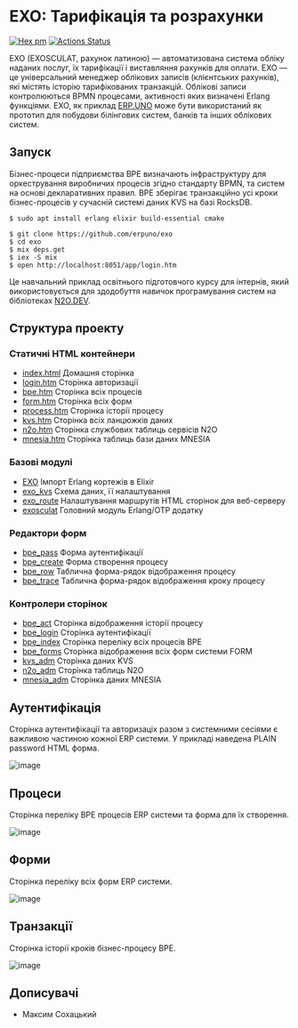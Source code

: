 EXO: Тарифікація та розрахунки
==============================

[![Hex pm](http://img.shields.io/hexpm/v/exosculat.svg?style=flat)](https://hex.pm/packages/exosculat)
[![Actions Status](https://github.com/erpuno/exo/workflows/mix/badge.svg)](https://github.com/erpuno/exo/actions)

EXO (EXOSCULAT, рахунок латиною) — автоматизована система обліку наданих послуг, їх тарифікації і виставляння рахунків для оплати.
EXO — це універсальний менеджер облікових записів (клієнтських рахунків),
які містять історію тарифікованих транзакцій. Облікові записи контролюються BPMN процесами,
активності яких визначені Erlang функціями. EXO, як приклад <a href="https://erp.uno">ERP.UNO</a>
може бути використаний як прототип для побудови білінгових систем, банків та інших облікових систем.

Запуск
------

Бізнес-процеси підприємства BPE визначають інфраструктуру для оркестрування виробничих процесів
згідно стандарту BPMN, та систем на основі декларативних правил. BPE зберігає транзакційно усі
кроки бізнес-процесів у сучасній системі даних KVS на базі RocksDB.

```
$ sudo apt install erlang elixir build-essential cmake
```

```
$ git clone https://github.com/erpuno/exo
$ cd exo
$ mix deps.get
$ iex -S mix
$ open http://localhost:8051/app/login.htm
```

Це навчальний приклад освітнього підготовчого курсу для інтернів, який використовується для
здодобуття навичок програмування систем на бібліотеках <a href="https://n2o.dev/ua/">N2O.DEV</a>.

Структура проекту
-----------------

### Статичні HTML контейнери

* [index.html](priv/static/index.html) Домашня сторінка
* [login.htm](priv/static/login.htm) Сторінка авторизації
* [bpe.htm](priv/static/bpe.htm) Сторінка всіх процесів
* [form.htm](priv/static/form.htm) Сторінка всіх форм
* [process.htm](priv/static/process.htm) Сторінка історії процесу
* [kvs.htm](priv/static/kvs.htm) Сторінка всіх ланцюжків даних
* [n2o.htm](priv/static/n2o.htm) Сторінка службових таблиць сервісів N2O
* [mnesia.htm](priv/static/mnesia.htm) Сторінка таблиць бази даних MNESIA

### Базові модулі

* [EXO](lib/EXO.ex) Імпорт Erlang кортежів в Elixir
* [exo_kvs](src/boot/exo_kvs.erl) Схема даних, її налаштування
* [exo_route](src/pages/exo_route.erl) Налаштування маршрутів HTML сторінок для веб-серверу
* [exosculat](src/exosculat.erl) Головний модуль Erlang/OTP додатку

### Редактори форм

* [bpe_pass](src/forms/bpe_pass.erl) Форма аутентифікації
* [bpe_create](src/forms/bpe_create.erl) Форма створення процесу
* [bpe_row](src/forms/bpe_row.erl) Таблична форма-рядок відображення процесу
* [bpe_trace](src/forms/bpe_row.erl) Таблична форма-рядок відображення кроку процесу

### Контролери сторінок

* [bpe_act](src/pages/bpe_act.erl) Сторінка відображення історії процесу
* [bpe_login](src/pages/bpe_login.erl) Сторінка аутентифікації
* [bpe_index](src/pages/bpe_index.erl) Сторінка переліку всіх процесів BPE
* [bpe_forms](src/pages/bpe_forms.erl) Сторінка відображення всіх форм системи FORM
* [kvs_adm](lib/pages/kvs_adm.ex) Сторінка даних KVS
* [n2o_adm](lib/pages/n2o_adm.ex) Сторінка таблиць N2O
* [mnesia_adm](lib/pages/mnesia_adm.ex) Сторінка даних MNESIA

Аутентифікація
--------------

Сторінка аутентифікації та авторизаціх разом з системними сесіями є важливою частиною кожної ERP системи.
У прикладі наведена PLAIN password HTML форма.

![image](https://user-images.githubusercontent.com/144776/200148867-67025100-560e-4dc5-bcdd-dacf88e50c83.png)

Процеси
-------

Сторінка переліку BPE процесів ERP системи та форма для їх створення.

![image](https://user-images.githubusercontent.com/144776/200149087-e2a2af6a-bd5c-4006-b6fe-f3b95f12b11f.png)

Форми
-----

Сторінка переліку всіх форм ERP системи.

![image](https://user-images.githubusercontent.com/144776/200148896-b09d25b6-2c67-4d1d-b851-aaadc9164c82.png)

Транзакції
----------

Сторінка історії кроків бізнес-процесу BPE.

![image](https://user-images.githubusercontent.com/144776/200149114-dcd21f61-28a4-4aa9-a020-bcb2f70b7a1f.png)

Дописувачі
----------

* Максим Сохацький
